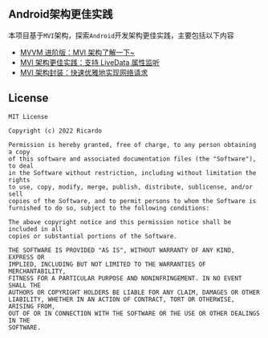 ## Android架构更佳实践
本项目基于`MVI`架构，探索`Android`开发架构更佳实践，主要包括以下内容   
- [MVVM 进阶版：MVI 架构了解一下~](https://juejin.cn/post/7022624191723601928)
- [MVI 架构更佳实践：支持 LiveData 属性监听](https://juejin.cn/post/7025222741322121223)
- [MVI 架构封装：快速优雅地实现网络请求](https://juejin.cn/post/7027815347281477645)

## License
```
MIT License

Copyright (c) 2022 Ricardo

Permission is hereby granted, free of charge, to any person obtaining a copy
of this software and associated documentation files (the "Software"), to deal
in the Software without restriction, including without limitation the rights
to use, copy, modify, merge, publish, distribute, sublicense, and/or sell
copies of the Software, and to permit persons to whom the Software is
furnished to do so, subject to the following conditions:

The above copyright notice and this permission notice shall be included in all
copies or substantial portions of the Software.

THE SOFTWARE IS PROVIDED "AS IS", WITHOUT WARRANTY OF ANY KIND, EXPRESS OR
IMPLIED, INCLUDING BUT NOT LIMITED TO THE WARRANTIES OF MERCHANTABILITY,
FITNESS FOR A PARTICULAR PURPOSE AND NONINFRINGEMENT. IN NO EVENT SHALL THE
AUTHORS OR COPYRIGHT HOLDERS BE LIABLE FOR ANY CLAIM, DAMAGES OR OTHER
LIABILITY, WHETHER IN AN ACTION OF CONTRACT, TORT OR OTHERWISE, ARISING FROM,
OUT OF OR IN CONNECTION WITH THE SOFTWARE OR THE USE OR OTHER DEALINGS IN THE
SOFTWARE.
```